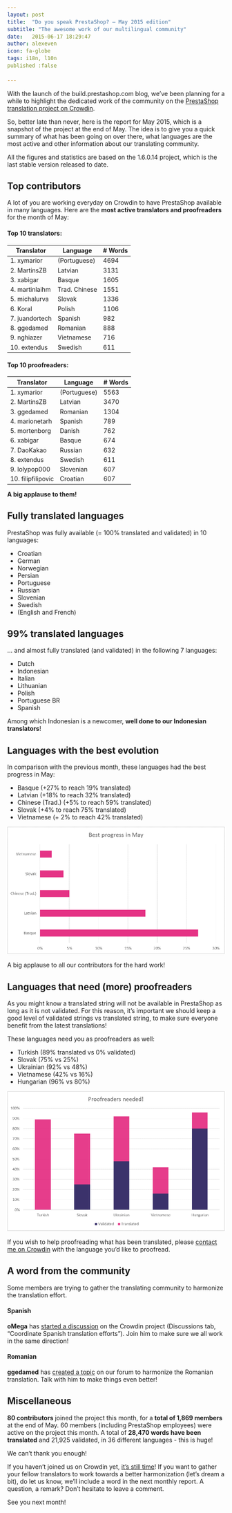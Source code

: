 ```yaml
---
layout: post
title:  "Do you speak PrestaShop? – May 2015 edition"
subtitle: "The awesome work of our multilingual community"
date:   2015-06-17 18:29:47
author: alexeven
icon: fa-globe
tags: i18n, l10n
published :false

---
```



With the launch of the build.prestashop.com blog, we’ve been planning for a while to highlight the dedicated work of the community on the [PrestaShop translation project on Crowdin](https://crowdin.com/project/prestashop-official). 

So, better late than never, here is the report for May 2015, which is a snapshot of the project at the end of May.
The idea is to give you a quick summary of what has been going on over there, what languages are the most active and other information about our translating community.

All the figures and statistics are based on the 1.6.0.14 project, which is the last stable version released to date. 

## Top contributors

A lot of you are working everyday on Crowdin to have PrestaShop available in many languages. Here are the **most active translators and proofreaders** for the month of May:

#### Top 10 translators:

Translator | Language | # Words
---------- | -------- | ----------------
 1. xymarior |(Portuguese)  |4694
 2. MartinsZB | Latvian |3131
 3. xabigar | Basque| 1605
 4. martinlaihm | Trad. Chinese |1551
 5. michalurva | Slovak | 1336
 6. Koral | Polish |1106
 7. juandortech | Spanish |982
 8. ggedamed | Romanian |888
 9. nghiazer | Vietnamese |716
10. extendus | Swedish |611


#### Top 10 proofreaders:

Translator | Language | # Words
---------- | -------- | ----------------
 1. xymarior |(Portuguese)  |5563
 2. MartinsZB | Latvian |3470
 3. ggedamed | Romanian | 1304
 4. marionetarh | Spanish |789
 5. mortenborg | Danish | 762
 6. xabigar | Basque |674
 7. DaoKakao | Russian |632
 8. extendus | Swedish |611
 9. lolypop000 | Slovenian |607
10. filipfilipovic | Croatian |607

**A big applause to them!**

## Fully translated languages

PrestaShop was fully available (= 100% translated and validated) in 10 languages:

* Croatian
* German
* Norwegian
* Persian
* Portuguese
* Russian
* Slovenian
* Swedish
* (English and French)

## 99% translated languages

… and almost fully translated (and validated) in the following 7 languages:
* Dutch
* Indonesian
* Italian
* Lithuanian
* Polish
* Portuguese BR
* Spanish

Among which Indonesian is a newcomer, **well done to our Indonesian translators**!

## Languages with the best evolution

In comparison with the previous month, these languages had the best progress in May:

* Basque (+27% to reach 19% translated)
* Latvian (+18% to reach 32% translated)
* Chinese (Trad.) (+5% to reach 59% translated)
* Slovak (+4% to reach 75% translated)
* Vietnamese (+ 2% to reach 42% translated)

![May 2015 best translation progress](/assets/images/2015/06/Build_Crowdin_progress_may15.png)

A big applause to all our contributors for the hard work!



## Languages that need (more) proofreaders

As you might know a translated string will not be available in PrestaShop as long as it is not validated. For this reason, it’s important we should keep a good level of validated strings vs translated string, to make sure everyone benefit from the latest translations!

These languages need you as proofreaders as well:

* Turkish (89% translated vs 0% validated)
* Slovak (75% vs 25%)
* Ukrainian (92% vs 48%)
* Vietnamese (42% vs 16%)
* Hungarian (96% vs 80%)

![May 2015 best translation progress](/assets/images/2015/06/Build_Crowdin_proofreading_may15.png)

If you wish to help proofreading what has been translated, please [contact me on Crowdin](https://crowdin.com/profile/alex-even) with the language you’d like to proofread.



## A word from the community

Some members are trying to gather the translating community to harmonize the translation effort.

#### Spanish
**oMega** has [started a discussion](https://crowdin.com/project/prestashop-official/discussions/213) on the Crowdin project (Discussions tab, “Coordinate Spanish translation efforts”). Join him to make sure we all work in the same direction!

#### Romanian
**ggedamed** has [created a topic](https://www.prestashop.com/forums/topic/338148-romani-votati-ne-trebuie-reguli-de-traducere-turul-1/) on our forum to harmonize the Romanian translation. Talk with him to make things even better!


## Miscellaneous
**80 contributors** joined the project this month, for a **total of 1,869 members** at the end of May.
60 members (including PrestaShop employees) were active on the project this month.
A total of **28,470 words have been translated** and 21,925 validated, in 36 different languages - this is huge! 

We can’t thank you enough!

If you haven’t joined us on Crowdin yet, [it’s still time](https://crowdin.com/project/prestashop-official)!
If you want to gather your fellow translators to work towards a better harmonization (let’s dream a bit), do let us know, we’ll include a word in the next monthly report.
A question, a remark? Don’t hesitate to leave a comment. 

See you next month!

